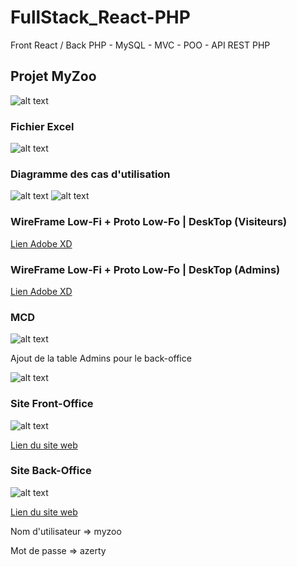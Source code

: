 # FullStack_React-PHP
Front React / Back PHP - MySQL - MVC - POO - API REST PHP

## Projet MyZoo
![alt text](https://github.com/bezedache29/ProjetReact2/blob/master/img/myzoo.jpg)

### Fichier Excel

![alt text](https://github.com/bezedache29/ProjetReact2/blob/master/img/excel.jpg)

### Diagramme des cas d'utilisation

![alt text](https://github.com/bezedache29/ProjetReact2/blob/master/img/UseCaseVisiteurs.jpg)
![alt text](https://github.com/bezedache29/ProjetReact2/blob/master/img/UseCaseAdmins.jpg)

### WireFrame Low-Fi + Proto Low-Fo | DeskTop (Visiteurs)
[Lien Adobe XD](https://xd.adobe.com/view/14c724eb-f0ef-4328-a414-3cd9fc2605c1-4194/)

### WireFrame Low-Fi + Proto Low-Fo | DeskTop (Admins)
[Lien Adobe XD](https://xd.adobe.com/view/3a802be6-bd5c-479b-bea3-71613e828e1d-6fd3/)

### MCD
![alt text](https://github.com/bezedache29/ProjetReact2/blob/master/img/MCD.jpg)

Ajout de la table Admins pour le back-office

![alt text](https://github.com/bezedache29/ProjetReact2/blob/master/img/admins.jpg)

### Site Front-Office
![alt text](https://github.com/bezedache29/ProjetReact2/blob/master/img/site_front.jpg)

[Lien du site web](http://tophe.alwaysdata.net/myzoo/)

### Site Back-Office
![alt text](https://github.com/bezedache29/ProjetReact2/blob/master/img/site_back.jpg)

[Lien du site web](http://tophe.alwaysdata.net/myzoo/serv/back/login)

Nom d'utilisateur => myzoo

Mot de passe => azerty
